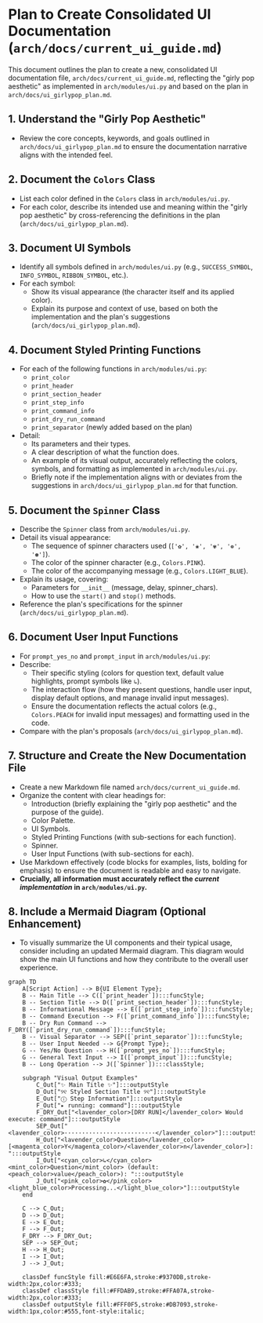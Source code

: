 # Plan to Create Consolidated UI Documentation (`arch/docs/current_ui_guide.md`)

This document outlines the plan to create a new, consolidated UI documentation file, `arch/docs/current_ui_guide.md`, reflecting the "girly pop aesthetic" as implemented in `arch/modules/ui.py` and based on the plan in `arch/docs/ui_girlypop_plan.md`.

## 1. Understand the "Girly Pop Aesthetic"
*   Review the core concepts, keywords, and goals outlined in `arch/docs/ui_girlypop_plan.md` to ensure the documentation narrative aligns with the intended feel.

## 2. Document the `Colors` Class
*   List each color defined in the `Colors` class in `arch/modules/ui.py`.
*   For each color, describe its intended use and meaning within the "girly pop aesthetic" by cross-referencing the definitions in the plan (`arch/docs/ui_girlypop_plan.md`).

## 3. Document UI Symbols
*   Identify all symbols defined in `arch/modules/ui.py` (e.g., `SUCCESS_SYMBOL`, `INFO_SYMBOL`, `RIBBON_SYMBOL`, etc.).
*   For each symbol:
    *   Show its visual appearance (the character itself and its applied color).
    *   Explain its purpose and context of use, based on both the implementation and the plan's suggestions (`arch/docs/ui_girlypop_plan.md`).

## 4. Document Styled Printing Functions
*   For each of the following functions in `arch/modules/ui.py`:
    *   `print_color`
    *   `print_header`
    *   `print_section_header`
    *   `print_step_info`
    *   `print_command_info`
    *   `print_dry_run_command`
    *   `print_separator` (newly added based on the plan)
*   Detail:
    *   Its parameters and their types.
    *   A clear description of what the function does.
    *   An example of its visual output, accurately reflecting the colors, symbols, and formatting as implemented in `arch/modules/ui.py`.
    *   Briefly note if the implementation aligns with or deviates from the suggestions in `arch/docs/ui_girlypop_plan.md` for that function.

## 5. Document the `Spinner` Class
*   Describe the `Spinner` class from `arch/modules/ui.py`.
*   Detail its visual appearance:
    *   The sequence of spinner characters used (`['✿', '❀', '✾', '❁', '✽']`).
    *   The color of the spinner character (e.g., `Colors.PINK`).
    *   The color of the accompanying message (e.g., `Colors.LIGHT_BLUE`).
*   Explain its usage, covering:
    *   Parameters for `__init__` (message, delay, spinner_chars).
    *   How to use the `start()` and `stop()` methods.
*   Reference the plan's specifications for the spinner (`arch/docs/ui_girlypop_plan.md`).

## 6. Document User Input Functions
*   For `prompt_yes_no` and `prompt_input` in `arch/modules/ui.py`:
*   Describe:
    *   Their specific styling (colors for question text, default value highlights, prompt symbols like `↳`).
    *   The interaction flow (how they present questions, handle user input, display default options, and manage invalid input messages).
    *   Ensure the documentation reflects the actual colors (e.g., `Colors.PEACH` for invalid input messages) and formatting used in the code.
*   Compare with the plan's proposals (`arch/docs/ui_girlypop_plan.md`).

## 7. Structure and Create the New Documentation File
*   Create a new Markdown file named `arch/docs/current_ui_guide.md`.
*   Organize the content with clear headings for:
    *   Introduction (briefly explaining the "girly pop aesthetic" and the purpose of the guide).
    *   Color Palette.
    *   UI Symbols.
    *   Styled Printing Functions (with sub-sections for each function).
    *   Spinner.
    *   User Input Functions (with sub-sections for each).
*   Use Markdown effectively (code blocks for examples, lists, bolding for emphasis) to ensure the document is readable and easy to navigate.
*   **Crucially, all information must accurately reflect the *current implementation* in `arch/modules/ui.py`.**

## 8. Include a Mermaid Diagram (Optional Enhancement)
*   To visually summarize the UI components and their typical usage, consider including an updated Mermaid diagram. This diagram would show the main UI functions and how they contribute to the overall user experience.

```mermaid
graph TD
    A[Script Action] --> B{UI Element Type};
    B -- Main Title --> C([`print_header`]):::funcStyle;
    B -- Section Title --> D([`print_section_header`]):::funcStyle;
    B -- Informational Message --> E([`print_step_info`]):::funcStyle;
    B -- Command Execution --> F([`print_command_info`]):::funcStyle;
    B -- Dry Run Command --> F_DRY([`print_dry_run_command`]):::funcStyle;
    B -- Visual Separator --> SEP([`print_separator`]):::funcStyle;
    B -- User Input Needed --> G{Prompt Type};
    G -- Yes/No Question --> H([`prompt_yes_no`]):::funcStyle;
    G -- General Text Input --> I([`prompt_input`]):::funcStyle;
    B -- Long Operation --> J([`Spinner`]):::classStyle;

    subgraph "Visual Output Examples"
        C_Out["✨ Main Title ✨"]:::outputStyle
        D_Out["୨୧ Styled Section Title ୨୧"]:::outputStyle
        E_Out["ⓘ Step Information"]:::outputStyle
        F_Out["▸ running: command"]:::outputStyle
        F_DRY_Out["<lavender_color>[DRY RUN]</lavender_color> Would execute: command"]:::outputStyle
        SEP_Out["<lavender_color>··························</lavender_color>"]:::outputStyle
        H_Out["<lavender_color>Question</lavender_color> [<magenta_color>Y</magenta_color>/<lavender_color>n</lavender_color>]: ":::outputStyle
        I_Out["<cyan_color>↳</cyan_color> <mint_color>Question</mint_color> (default: <peach_color>value</peach_color>): ":::outputStyle
        J_Out["<pink_color>✿</pink_color> <light_blue_color>Processing...</light_blue_color>"]:::outputStyle
    end

    C --> C_Out;
    D --> D_Out;
    E --> E_Out;
    F --> F_Out;
    F_DRY --> F_DRY_Out;
    SEP --> SEP_Out;
    H --> H_Out;
    I --> I_Out;
    J --> J_Out;

    classDef funcStyle fill:#E6E6FA,stroke:#9370DB,stroke-width:2px,color:#333;
    classDef classStyle fill:#FFDAB9,stroke:#FFA07A,stroke-width:2px,color:#333;
    classDef outputStyle fill:#FFF0F5,stroke:#DB7093,stroke-width:1px,color:#555,font-style:italic;